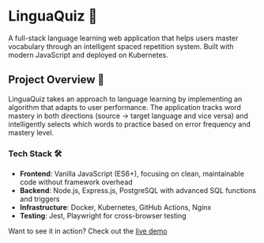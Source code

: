 # LinguaQuiz 🎯

A full-stack language learning web application that helps users master vocabulary through an
intelligent spaced repetition system. Built with modern JavaScript and deployed on Kubernetes.

## Project Overview 🚀

LinguaQuiz takes an approach to language learning by implementing an algorithm that adapts to user
performance. The application tracks word mastery in both directions (source → target language and
vice versa) and intelligently selects which words to practice based on error frequency and mastery
level.

### Tech Stack 🛠️

- **Frontend**: Vanilla JavaScript (ES6+), focusing on clean, maintainable code without framework
  overhead
- **Backend**: Node.js, Express.js, PostgreSQL with advanced SQL functions and triggers
- **Infrastructure**: Docker, Kubernetes, GitHub Actions, Nginx
- **Testing**: Jest, Playwright for cross-browser testing

Want to see it in action? Check out the [live demo](https://lingua-quiz.nikolay-eremeev.com/)
